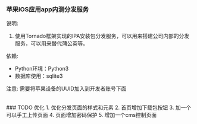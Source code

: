 ### 苹果iOS应用app内测分发服务

说明: 
1. 使用Tornado框架实现的IPA安装包分发服务，可以用来搭建公司内部的分发服务，可以用来替代蒲公英等。

依赖:
* Python环境：Python3
* 数据库使用：sqlite3
    
注意: 需要将苹果设备的UUID加入到开发者账号下面


<br>
### TODO 优化
1. 优化分发页面的样式和元素
2. 首页增加下载包按钮
3. 加一个可以手工上传页面
4. 页面增加密码保护
5. 增加一个cms控制页面
